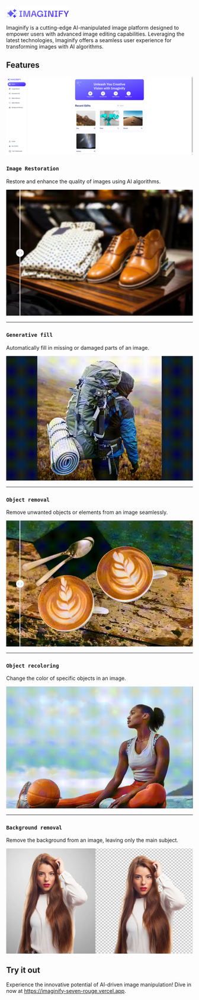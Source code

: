 ![Imaginify](public\logo.png)

Imaginify is a cutting-edge AI-manipulated image platform designed to empower users with advanced image editing capabilities. Leveraging the latest technologies, Imaginify offers a seamless user experience for transforming images with AI algorithms.

## Features

![alt text](/readme_resource/home.png)

### **`Image Restoration`**

Restore and enhance the quality of images using AI algorithms.

![alt text](/readme_resource/AI-Generative-Restore.gif)

---

### **`Generative fill`**

Automatically fill in missing or damaged parts of an image.

![alt text](/readme_resource/AI-Video_Generative-Fill_2400x1600.gif)

---

### **`Object removal`**

Remove unwanted objects or elements from an image seamlessly.

![alt text](/readme_resource/AI-Video_Generative-Remove_1200x800.gif)

---

### **`Object recoloring`**

Change the color of specific objects in an image.

![alt text](/readme_resource/AI-Video_Generative-Replace.gif)

---

### **`Background removal`**

Remove the background from an image, leaving only the main subject.

![alt text](/readme_resource/remove-background-transparent-png-gif-photoshop.jpg)

## Try it out

Experience the innovative potential of AI-driven image manipulation! Dive in now at https://imaginify-seven-rouge.vercel.app.
